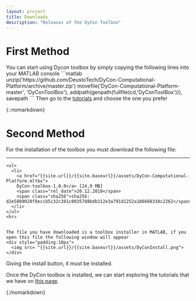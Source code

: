 ```yaml
---
layout: project
title: Downloads
description: "Releases of the DyCon Toolbox"
---
```


<h1> First Method</h1>
You can start using Dycon toolbox by simply copying the following lines into your MATLAB console
```matlab
unzip('https://github.com/DeustoTech/DyCon-Computational-Platform/archive/master.zip')
movefile('DyCon-Computational-Platform-master', 'DyConToolBox'), addpath(genpath(fullfile(cd,'DyConToolBox'))), savepath
```
Then go to the <a href="{{site.url}}/{{site.baseurl}}/projects/tutorials"> tutorials</a> and choose the one you prefer

{::nomarkdown}
<div>

  <div class="inst-guide">
    <h1> Second Method </h1>
    For the installation of the toolbox you must download the following file:
    <hr>

    <ul>
      <li>
        <a href="{{site.url}}/{{site.baseurl}}/assets/DyCon-Computational-Platform.mltbx">
        DyCon-toolbox-1.0.0</a> [24,9 MB]
        <span class="rel_date">20.12.2018</span>
        <span class="sha256">sha256: d2e5889028f8eccb5c32c381c0035788bdb312e3a791d1252a186688338c2262</span>
      </li>
    </ul>
    <hr>


    The file you have downloaded is a toolbox installer in MATLAB, if you open this file the following window will appear
    <div style="padding:10px">
      <img src= "{{site.url}}/{{site.baseurl}}/assets/DyConInstall.png">
    </div>
  Giving the install button, it must be installed.
  </div>
  <div class="get-started">
    <p>
    Once the DyCon toolbox is installed, we can start exploring the
    tutorials  that we have on <a href="{{site.url}}/{{site.baseurl}}/projects/tutorials"> this page</a>. 
    </p>
  </div>
</div>
{:/nomarkdown}


